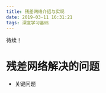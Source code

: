 ```yaml
---
title: 残差网络介绍与实现
date: 2019-03-11 16:31:21
tags: 深度学习基础
---
```


待续！

<!-- more -->

# 残差网络解决的问题

- 关键问题

